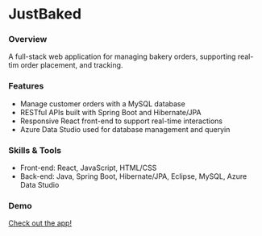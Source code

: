 <h1>JustBaked</h1>

<h3>Overview</h3>
A full-stack web application for managing bakery orders, supporting real-tim order placement, and tracking. 

<h3>Features</h3>
<ul>
  <li>Manage customer orders with a MySQL database</li>
  <li>RESTful APIs built with Spring Boot and Hibernate/JPA</li>
  <li>Responsive React front-end to support real-time interactions</li>
  <li>Azure Data Studio used for database management and queryin</li>
</ul>

<h3>Skills & Tools</h3>
<ul>
  <li>Front-end: React, JavaScript, HTML/CSS</li>
  <li>Back-end: Java, Spring Boot, Hibernate/JPA, Eclipse, MySQL, Azure Data Studio</li>
</ul>

<h3>Demo</h3>
<a href="https://www.youtube.com/watch?v=NAYEi-Fwvsw">Check out the app!</a>

